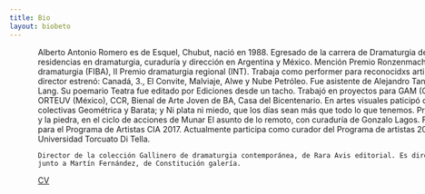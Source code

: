```yaml
---
title: Bio
layout: biobeto
---
```


<div style="width: 800px;padding-left: 50px;">
	<p>
	Alberto Antonio Romero es de Esquel, Chubut, nació en 1988. Egresado de la carrera de Dramaturgia de EMAD. 
	Realizó residencias en dramaturgia, curaduría y dirección en Argentina y México. Mención Premio Ronzenmacher a la nueva dramaturgia (FIBA), II Premio dramaturgia regional (INT). Trabaja como performer para reconocidxs artistxs. Como director estrenó: Canadá, 3., El Convite, Malviaje, Alwe y Nube Petróleo. Fue asistente de Alejandro Tantanián y Silvio Lang.
	Su poemario Teatra fue editado por Ediciones desde un tacho. Trabajó en proyectos para GAM (Chile), MAMBA, ORTEUV (México), CCR, Bienal de Arte Joven de BA, Casa del Bicentenario. En artes visuales paticipó de las muestras colectivas Geométrica y Barata; y Ni plata ni miedo, que los días sean más que todo lo que tenemos. Presentó La espada y la piedra, en el ciclo de acciones de Munar El asunto de lo remoto, con curaduría de Gonzalo Lagos. Fue seleccionado para el Programa de Artistas CIA 2017. Actualmente participa como curador del Programa de artistas 2018 de la Universidad Torcuato Di Tella.

	Director de la colección Gallinero de dramaturgia contemporánea, de Rara Avis editorial. Es director y curador junto a Martín Fernández, de Constitución galería.
</p>
<p>
	<a class="page-link" href="/cv.html">CV</a>
</p>

</div>

